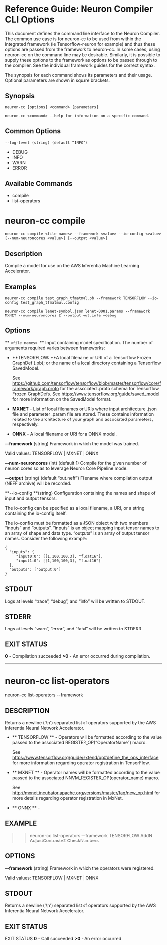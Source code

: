 # Reference Guide: Neuron Compiler CLI Options

This document defines the command line interface to the Neuron Compiler. The common use case is for 
neuron-cc to be used from within the integrated framework (ie Tensorflow-neuron for example) and thus 
these options are passed from the framework to neuron-cc. In some cases, using neuron-cc on the 
command line may be desirable. Similarly, it is possible to supply these options to the framework as 
options to be passed through to the compiler. See the individual framework guides for the correct syntax.

The synopsis for each command shows its parameters and their usage. Optional parameters are shown in square brackets.


## Synopsis

```
neuron-cc [options] <command> [parameters] 
```

```
neuron-cc <command> --help for information on a specific command. 
```

## Common Options

```
--log-level (string) (default “INFO”) 
``` 

* DEBUG
* INFO
* WARN
* ERROR

## Available Commands

* compile
* list-operators


# neuron-cc compile

```
neuron-cc compile <file names> --framework <value> --io-config <value> [--num-neuroncores <value>] [--output <value>]
```

## Description

Compile a model for use on the AWS Inferentia Machine Learning Accelerator.

## Examples

```
neuron-cc compile test_graph_tfmatmul.pb --framework TENSORFLOW --io-config test_graph_tfmatmul.config
```

```
neuron-cc compile lenet-symbol.json lenet-0001.params --framework MXNET --num-neuroncores 2 --output out.infa —debug
```

## Options

** ```<file names> ```**
Input containing model specification. The number of arguments required varies between frameworks:


* **TENSORFLOW: **A local filename or URI of a Tensorflow Frozen GraphDef (.pb); or the name of a local directory containing a Tensorflow SavedModel.
    
    See https://github.com/tensorflow/tensorflow/blob/master/tensorflow/core/framework/graph.proto for the associated .proto schema for Tensorflow Frozen GraphDefs. See https://www.tensorflow.org/guide/saved_model for more information on the SavedModel format.
* **MXNET** - List of local filenames or URIs where input architecture .json file and parameter .param file are stored. These contains information related to the architecture of your graph and associated parameters, respectively.
* **ONNX** - A local filename or URI for a ONNX model.

**--framework** (string)
Framework in which the model was trained. 

Valid values: TENSORFLOW | MXNET | ONNX

**--num-neuroncores** (int) (default 1)
Compile for the given number of neuron cores so as to leverage Neuron Core Pipeline mode.

**--output** (string) (default “out.neff”)
Filename where compilation output (NEFF archive) will be recorded.

**--io-config **(string) 
Configuration containing the names and shape of input and output tensors.

The io-config can be specified as a local filename, a URI, or a string containing the io-config itself.

The io-config must be formatted as a JSON object with two members “inputs” and “outputs”. “inputs” is an object mapping input tensor names to an array of shape and data type. “outputs” is an array of output tensor names. Consider the following example:


```
{
  "inputs": {
     "input0:0": [[1,100,100,3], "float16"],
     "input1:0": [[1,100,100,3], "float16"]
  },
  "outputs": ["output:0"]
}
```

## STDOUT

Logs at levels “trace”, “debug”, and “info” will be written to STDOUT.

## STDERR

Logs at levels “warn”, “error”, and “fatal” will be written to STDERR.

## EXIT STATUS

**0** - Compilation succeeded
**>0** - An error occurred during compilation.
* * *

# neuron-cc list-operators

neuron-cc list-operators --framework <value>

## DESCRIPTION

Returns a newline ('\n') separated list of operators supported by the AWS Inferentia Neural Network Accelerator.


* ** TENSORFLOW ** - Operators will be formatted according to the value passed to the associated REGISTER_OP(“OperatorName”) macro. 
    
    See https://www.tensorflow.org/guide/extend/op#define_the_ops_interface for more information regarding operator registration in TensorFlow.
    
* ** MXNET ** - Operator names will be formatted according to the value passed to the associated NNVM_REGISTER_OP(operator_name) macro. 
    
    See http://mxnet.incubator.apache.org/versions/master/faq/new_op.html for more details regarding operator registration in MxNet.
* ** ONNX ** - 

## EXAMPLE

>> neuron-cc list-operators —framework TENSORFLOW
AddN
AdjustContrastv2
CheckNumbers

## OPTIONS

**--framework** (string)
Framework in which the operators were registered.  

Valid values: TENSORFLOW | MXNET | ONNX

## STDOUT

Returns a newline ('\n') separated list of operators supported by the AWS Inferentia Neural Network Accelerator.

## EXIT STATUS

EXIT STATUS
**0** - Call succeeded
**>0** - An error occurred


